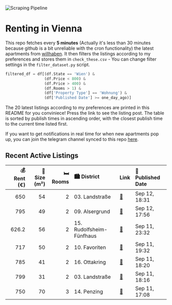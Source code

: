 ![Scraping Pipeline](https://github.com/AthomsG/renting-in-vienna/actions/workflows/run_pipeline.yml/badge.svg)


# Renting in Vienna

This repo fetches every **5 minutes** (Actually it's less than 30 minutes because github is a bit unreliable with the cron functionality) the latest apartments from [willhaben](https://www.willhaben.at/).
It then filters the listings according to my preferences and stores them in `check_these.csv` - You can change filter settings in the `filter_dataset.py` script.

```python
filtered_df = df[(df.State == 'Wien') & 
                 (df.Price < 800) &
                 (df.Price > 400) &
                 (df.Rooms > 1) &
                 (df['Property Type'] == 'Wohnung') &
                 (df['Published Date'] >= one_day_ago)]
```

The 20 latest listings according to my preferences are printed in this README for you conviniece! Press the link to see the listing post.
The table is sorted by publish times in ascending order, with the closest publish time to the current time listed first.

If you want to get notifications in real time for when new apartments pop up, you can join the telegram channel synced to this repo [here](https://t.me/+1HPAYOf5BSsyNTlk).

## Recent Active Listings

|   💰 Rent (€) |   📏 Size (m²) |   🛏️ Rooms | 🏙️ District              | Link                                                                                                                                                                                                                              | 📅 Published Date   |
|-------------:|--------------:|-----------:|:-------------------------|:----------------------------------------------------------------------------------------------------------------------------------------------------------------------------------------------------------------------------------|:-------------------|
|        650   |            54 |          2 | 03. Landstraße           | [🔗](https://www.willhaben.at/iad/immobilien/d/mietwohnungen/wien/wien-1030-landstra%C3%9Fe/wohnung-in-1030-wien-1216531123/)                                                                                                      | Sep 12, 18:31      |
|        795   |            49 |          2 | 09. Alsergrund           | [🔗](https://www.willhaben.at/iad/immobilien/d/mietwohnungen/wien/wien-1090-alsergrund/m%C3%BCllnergasse---2-zimmer-neubau-zu-vermieten-1537286399/)                                                                               | Sep 12, 17:56      |
|        626.2 |            56 |          2 | 15. Rudolfsheim-Fünfhaus | [🔗](https://www.willhaben.at/iad/immobilien/d/mietwohnungen/wien/wien-1150-rudolfsheim-f%C3%BCnfhaus/wiener-wohnen-direktvergabe-/-datum-bis-31.07.2025-f%C3%BCr-2-personen-2118477345/)                                          | Sep 11, 23:32      |
|        717   |            50 |          2 | 10. Favoriten            | [🔗](https://www.willhaben.at/iad/immobilien/d/mietwohnungen/wien/wien-1100-favoriten/n%C3%A4he-u1-keplerplatz---erstbezug---2-zimmer-mit-wohnk%C3%BCche---n%C3%A4he-wiener-hauptbahnhof-1901531434/)                              | Sep 11, 19:32      |
|        785   |            41 |          2 | 16. Ottakring            | [🔗](https://www.willhaben.at/iad/immobilien/d/mietwohnungen/wien/wien-1160-ottakring/15-zimmer-wohnung-n%C3%A4he-brunnenmarkt-1703160087/)                                                                                        | Sep 11, 18:20      |
|        799   |            31 |          2 | 03. Landstraße           | [🔗](https://www.willhaben.at/iad/immobilien/d/mietwohnungen/wien/wien-1030-landstra%C3%9Fe/mitten-im-dritten---erstbezug-in-bestlage-nahe-u3-s-bahn-und-hervorragender-infrastruktur-mit-hochwertiger-ausstattung%21-1401024779/) | Sep 11, 18:16      |
|        750   |            70 |          3 | 14. Penzing              | [🔗](https://www.willhaben.at/iad/immobilien/d/mietwohnungen/wien/wien-1140-penzing/%28reserviert%29-suche-nachmieter%2Ain-f%C3%BCr-meine-wohnung-1112221611/)                                                                     | Sep 11, 17:08      |
